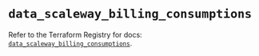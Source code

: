 # `data_scaleway_billing_consumptions`

Refer to the Terraform Registry for docs: [`data_scaleway_billing_consumptions`](https://registry.terraform.io/providers/scaleway/scaleway/2.57.0/docs/data-sources/billing_consumptions).
